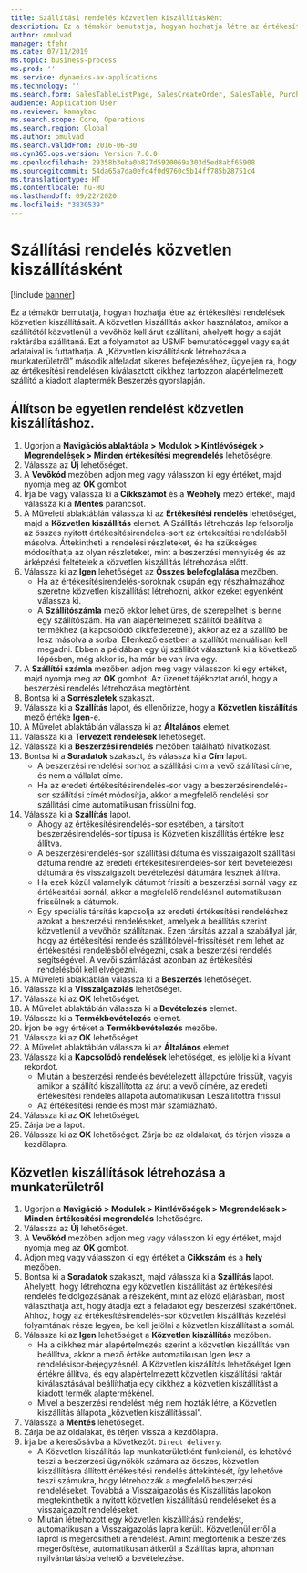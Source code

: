 ```yaml
---
title: Szállítási rendelés közvetlen kiszállításként
description: Ez a témakör bemutatja, hogyan hozhatja létre az értékesítési rendelések közvetlen kiszállításait.
author: omulvad
manager: tfehr
ms.date: 07/11/2019
ms.topic: business-process
ms.prod: ''
ms.service: dynamics-ax-applications
ms.technology: ''
ms.search.form: SalesTableListPage, SalesCreateOrder, SalesTable, PurchCreateFromSalesOrder, VendAccountItemLookup, SalesTableReferences, PurchTable, PurchEditLines, PurchTableReferences, MCRDropShipWorkbench, SalesShippingLine
audience: Application User
ms.reviewer: kamaybac
ms.search.scope: Core, Operations
ms.search.region: Global
ms.author: omulvad
ms.search.validFrom: 2016-06-30
ms.dyn365.ops.version: Version 7.0.0
ms.openlocfilehash: 29358b3eba0b827d5920069a303d5ed8abf65908
ms.sourcegitcommit: 54da65a7da0efd4f0d9760c5b14ff785b28751c4
ms.translationtype: HT
ms.contentlocale: hu-HU
ms.lasthandoff: 09/22/2020
ms.locfileid: "3830539"
---
```

# <a name="ship-orders-as-direct-deliveries"></a>Szállítási rendelés közvetlen kiszállításként

[!include [banner](../../includes/banner.md)]

Ez a témakör bemutatja, hogyan hozhatja létre az értékesítési rendelések közvetlen kiszállításait. A közvetlen kiszállítás akkor használatos, amikor a szállítótól közvetlenül a vevőhöz kell árut szállítani, ahelyett hogy a saját raktárába szállítaná. Ezt a folyamatot az USMF bemutatócéggel vagy saját adataival is futtathatja. A „Közvetlen kiszállítások létrehozása a munkaterületről” második alfeladat sikeres befejezéséhez, ügyeljen rá, hogy az értékesítési rendelésen kiválasztott cikkhez tartozzon alapértelmezett szállító a kiadott alaptermék Beszerzés gyorslapján.

## <a name="set-an-individual-order-for-direct-delivery"></a>Állítson be egyetlen rendelést közvetlen kiszállításhoz.
1. Ugorjon a **Navigációs ablaktábla > Modulok > Kintlévőségek > Megrendelések > Minden értékesítési megrendelés** lehetőségre.
2. Válassza az **Új** lehetőséget.
3. A **Vevőkód** mezőben adjon meg vagy válasszon ki egy értéket, majd nyomja meg az **OK** gombot
4. Írja be vagy válassza ki a **Cikkszámot** és a **Webhely** mező értékét, majd válassza ki a **Mentés** parancsot.
5. A Műveleti ablaktáblán válassza ki az **Értékesítési rendelés** lehetőséget, majd a **Közvetlen kiszállítás** elemet. A Szállítás létrehozás lap felsorolja az összes nyitott értékesítésirendelés-sort az értékesítési rendelésből másolva. Áttekintheti a rendelési részleteket, és ha szükséges módosíthatja az olyan részleteket, mint a beszerzési mennyiség és az árképzési feltételek a közvetlen kiszállítás létrehozása előtt.  
6. Válassza ki az **Igen** lehetőséget az **Összes belefoglalása** mezőben.
    - Ha az értékesítésirendelés-soroknak csupán egy részhalmazához szeretne közvetlen kiszállítást létrehozni, akkor ezeket egyenként válassza ki.  
    - A **Szállítószámla** mező ekkor lehet üres, de szerepelhet is benne egy szállítószám. Ha van alapértelmezett szállítói beállítva a termékhez (a kapcsolódó cikkfedezetnél), akkor az ez a szállító be lesz másolva a sorba. Ellenkező esetben a szállítót manuálisan kell megadni. Ebben a példában egy új szállítót választunk ki a következő lépésben, még akkor is, ha már be van írva egy.   
7. A **Szállítói számla** mezőben adjon meg vagy válasszon ki egy értéket, majd nyomja meg az **OK** gombot. Az üzenet tájékoztat arról, hogy a beszerzési rendelés létrehozása megtörtént.   
8. Bontsa ki a **Sorrészletek** szakaszt.
9. Válassza ki a **Szállítás** lapot, és ellenőrizze, hogy a **Közvetlen kiszállítás** mező értéke **Igen**-e.
10. A Művelet ablaktáblán válassza ki az **Általános** elemet.
11. Válassza ki a **Tervezett rendelések** lehetőséget.
12. Válassza ki a **Beszerzési rendelés** mezőben található hivatkozást.
13. Bontsa ki a **Soradatok** szakaszt, és válassza ki a **Cím** lapot.
    - A beszerzési rendelési sorhoz a szállítási cím a vevő szállítási címe, és nem a vállalat címe.  
    - Ha az eredeti értékesítésirendelés-sor vagy a beszerzésirendelés-sor szállítási címét módosítja, akkor a megfelelő rendelési sor szállítási címe automatikusan frissülni fog.  
14. Válassza ki a **Szállítás** lapot.
    - Ahogy az értékesítésirendelés-sor esetében, a társított beszerzésirendelés-sor típusa is Közvetlen kiszállítás értékre lesz állítva.  
    - A beszerzésirendelés-sor szállítási dátuma és visszaigazolt szállítási dátuma rendre az eredeti értékesítésirendelés-sor kért bevételezési dátumára és visszaigazolt bevételezési dátumára lesznek állítva.   
    - Ha ezek közül valamelyik dátumot frissíti a beszerzési sornál vagy az értékesítési sornál, akkor a megfelelő rendelésnél automatikusan frissülnek a dátumok.     
    - Egy speciális társítás kapcsolja az eredeti értékesítési rendeléshez azokat a beszerzési rendeléseket, amelyek a beállítás szerint közvetlenül a vevőhöz szállítanak. Ezen társítás azzal a szabállyal jár, hogy az értékesítési rendelés szállítólevél-frissítését nem lehet az értékesítési rendelésből elvégezni, csak a beszerzési rendelés segítségével. A vevői számlázást azonban az értékesítési rendelésből kell elvégezni.  
15. A Műveleti ablaktáblán válassza ki a **Beszerzés** lehetőséget.
16. Válassza ki a **Visszaigazolás** lehetőséget.
17. Válassza ki az **OK** lehetőséget.
18. A Művelet ablaktáblán válassza ki a **Bevételezés** elemet.
19. Válassza ki a **Termékbevételezés** elemet.
20. Írjon be egy értéket a **Termékbevételezés** mezőbe.
21. Válassza ki az **OK** lehetőséget.
22. A Művelet ablaktáblán válassza ki az **Általános** elemet.
23. Válassza ki a **Kapcsolódó rendelések** lehetőséget, és jelölje ki a kívánt rekordot.
    - Miután a beszerzési rendelés bevételezett állapotúre frissült, vagyis amikor a szállító kiszállította az árut a vevő címére, az eredeti értékesítési rendelés állapota automatikusan Leszállítottra frissül  
    - Az értékesítési rendelés most már számlázható.    
24. Válassza ki az **OK** lehetőséget.
25. Zárja be a lapot.
26. Válassza ki az **OK** lehetőséget. Zárja be az oldalakat, és térjen vissza a kezdőlapra.

## <a name="create-direct-deliveries-from-the-workbench"></a>Közvetlen kiszállítások létrehozása a munkaterületről
1. Ugorjon a **Navigáció > Modulok > Kintlévőségek > Megrendelések > Minden értékesítési megrendelés** lehetőségre.
2. Válassza az **Új** lehetőséget.
3. A **Vevőkód** mezőben adjon meg vagy válasszon ki egy értéket, majd nyomja meg az **OK** gombot.
4. Adjon meg vagy válasszon ki egy értéket a **Cikkszám** és a **hely** mezőben.
5. Bontsa ki a **Soradatok** szakaszt, majd válassza ki a **Szállítás** lapot. Ahelyett, hogy létrehozna egy közvetlen kiszállítást az értékesítési rendelés feldolgozásának a részeként, mint az előző eljárásban, most választhatja azt, hogy átadja ezt a feladatot egy beszerzési szakértőnek. Ahhoz, hogy az értékesítésirendelés-sor közvetlen kiszállítás kezelési folyamtának része legyen, be kell jelölni a közvetlen kiszállítást a sornál.  
6. Válassza ki az **Igen** lehetőséget a **Közvetlen kiszállítás** mezőben.
    - Ha a cikkhez már alapértelmezés szerint a közvetlen kiszállítás van beállítva, akkor a mező értéke automatikusan Igen lesz a rendelésisor-bejegyzésnél. A Közvetlen kiszállítás lehetőséget Igen értékre állítva, és egy alapértelmezett közvetlen kiszállítási raktár kiválasztásával beállíthatja egy cikkhez a közvetlen kiszállítást a kiadott termék alaptermékénél.  
    - Mivel a beszerzési rendelést még nem hozták létre, a Közvetlen kiszállítás állapota „közvetlen kiszállítással”.   
7. Válassza a **Mentés** lehetőséget.
8. Zárja be az oldalakat, és térjen vissza a kezdőlapra.
9. Írja be a keresősávba a következőt: `Direct delivery`.
    - A Közvetlen kiszállítás lap munkaterületként funkcionál, és lehetővé teszi a beszerzési ügynökök számára az összes, közvetlen kiszállításra állított értékesítési rendelés áttekintését, így lehetővé teszi számukra, hogy létrehozzák a megfelelő beszerzési rendeléseket. Továbbá a Visszaigazolás és Kiszállítás lapokon megtekinthetik a nyitott közvetlen kiszállítású rendeléseket és a visszaigazolt rendeléseket.  
    - Miután létrehozott egy közvetlen kiszállítású rendelést, automatikusan a Visszaigazolás lapra került. Közvetlenül erről a lapról is megerősítheti a rendelést. Amint megtörténik a beszerzés megerősítése, automatikusan átkerül a Szállítás lapra, ahonnan nyilvántartásba vehető a bevételezése.  

